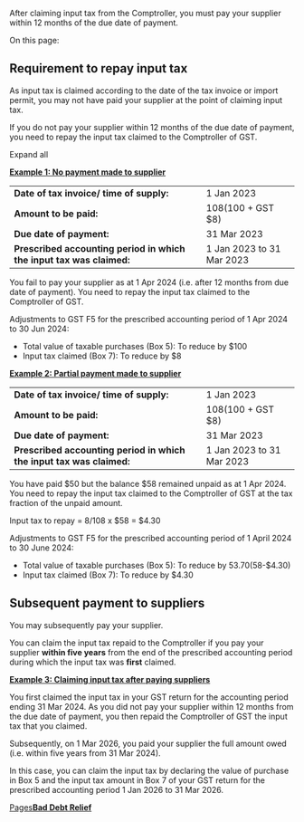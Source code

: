 After claiming input tax from the Comptroller, you must pay your supplier within 12 months of the due date of payment.

On this page:

## Requirement to repay input tax

As input tax is claimed according to the date of the tax invoice or import permit, you may not have paid your supplier at the point of claiming input tax.

If you do not pay your supplier within 12 months of the due date of payment, you need to repay the input tax claimed to the Comptroller of GST.

Expand all

[**Example 1: No payment made to supplier**](https://www.iras.gov.sg/taxes/goods-services-tax-(gst)/claiming-gst-(input-tax)/paying-suppliers-after-claiming-gst#example-1--no-payment-made-to-supplier)

|     |     |
| --- | --- |
| **Date of tax invoice/ time of supply:** | 1 Jan 2023 |
| **Amount to be paid:** | $108 ($100 + GST $8) |
| **Due date of payment:** | 31 Mar 2023 |
| **Prescribed accounting period in which the input tax was claimed:** | 1 Jan 2023 to 31 Mar 2023 |

You fail to pay your supplier as at 1 Apr 2024 (i.e. after 12 months from due date of payment). You need to repay the input tax claimed to the Comptroller of GST.

Adjustments to GST F5 for the prescribed accounting period of 1 Apr 2024 to 30 Jun 2024:

- Total value of taxable purchases (Box 5): To reduce by $100
- Input tax claimed (Box 7): To reduce by $8

[**Example 2: Partial payment made to supplier**](https://www.iras.gov.sg/taxes/goods-services-tax-(gst)/claiming-gst-(input-tax)/paying-suppliers-after-claiming-gst#example-2--partial-payment-made-to-supplier)

|     |     |
| --- | --- |
| **Date of tax invoice/ time of supply:** | 1 Jan 2023 |
| **Amount to be paid:** | $108 ($100 + GST $8) |
| **Due date of payment:** | 31 Mar 2023 |
| **Prescribed accounting period in which the input tax was claimed:** | 1 Jan 2023 to 31 Mar 2023 |

You have paid $50 but the balance $58 remained unpaid as at 1 Apr 2024. You need to repay the input tax claimed to the Comptroller of GST at the tax fraction of the unpaid amount.

Input tax to repay = 8/108 x $58 = $4.30

Adjustments to GST F5 for the prescribed accounting period of 1 April 2024 to 30 June 2024:

- Total value of taxable purchases (Box 5): To reduce by $53.70 ($58-$4.30)
- Input tax claimed (Box 7): To reduce by $4.30

## Subsequent payment to suppliers

You may subsequently pay your supplier.

You can claim the input tax repaid to the Comptroller if you pay your supplier **within five years** from the end of the prescribed accounting period during which the input tax was **first** claimed.

[**Example 3: Claiming input tax after paying suppliers**](https://www.iras.gov.sg/taxes/goods-services-tax-(gst)/claiming-gst-(input-tax)/paying-suppliers-after-claiming-gst#example-3--claiming-input-tax-after-paying-suppliers)

You first claimed the input tax in your GST return for the accounting period ending 31 Mar 2024. As you did not pay your supplier within 12 months from the due date of payment, you then repaid the Comptroller of GST the input tax that you claimed.

Subsequently, on 1 Mar 2026, you paid your supplier the full amount owed (i.e. within five years from 31 Mar 2024).

In this case, you can claim the input tax by declaring the value of purchase in Box 5 and the input tax amount in Box 7 of your GST return for the prescribed accounting period 1 Jan 2026 to 31 Mar 2026.

[Pages**Bad Debt Relief**](https://www.iras.gov.sg/taxes/goods-services-tax-(gst)/claiming-gst-(input-tax)/common-scenarios---do-i-claim-gst/bad-debt-relief)